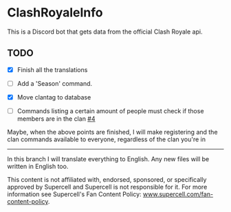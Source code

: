 # ClashRoyaleInfo

This is a Discord bot that gets data from the official Clash Royale api.


## TODO
- [x] Finish all the translations
- [ ] Add a 'Season' command.
- [X] Move clantag to database
- [ ] Commands listing a certain amount of people must check if those members are in the clan [#4](/../../issues/4#issuecomment-656353194)


Maybe, when the above points are finished, I will make registering and the clan commands available to everyone, regardless of the clan you're in<br />
<hr />

In this branch I will translate everything to English. Any new files will be written in English too.


This content is not affiliated with, endorsed, sponsored, or specifically approved by Supercell and Supercell is not responsible for it. For more information see Supercell's Fan Content Policy: www.supercell.com/fan-content-policy.